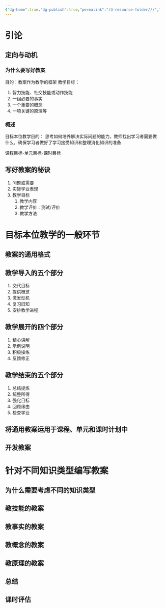 ```yaml
---
{"dg-home":true,"dg-publish":true,"permalink":"/3-resource-folder///","tags":"gardenEntry","dgPassFrontmatter":true}
---
```


# 引论
## 定向与动机
### 为什么要写好教案
目的：教案作为教学的框架
教学目标：
1. 智力技能、社交技能或动作技能
2. 一组必要的事实
3. 一个重要的概念
4. 一项关键的原理等
### 概述
目标本位教学目的：
思考如何培养解决实际问题的能力。教师找出学习者需要做什么，确保学习者做好了学习接受知识和整理消化知识的准备

课程目标-单元目标-课时目标

## 写好教案的秘诀
1. 问题或需要
2. 实际学业表现
3. 教学目标
	1. 教学内容
	2. 	教学评价：测试/评价
	3. 教学方法



# 目标本位教学的一般环节
## 教案的通用格式

## 教学导入的五个部分
1. 交代目标
2. 提供概览
3. 激发动机
4. 复习旧知
5. 安排教学进程
## 教学展开的四个部分
1. 精心讲解
2. 示例说明
3. 积极操练
4. 反馈修正
## 教学结束的五个部分
1. 总结提炼
2. 统整所得
3. 强化目标
4. 回顾缘由
5. 检查学业
## 将通用教案运用于课程、单元和课时计划中

## 开发教案



# 针对不同知识类型编写教案

## 为什么需要考虑不同的知识类型

## 教技能的教案

## 教事实的教案

## 教概念的教案

## 教原理的教案

## 总结

## 课时评估